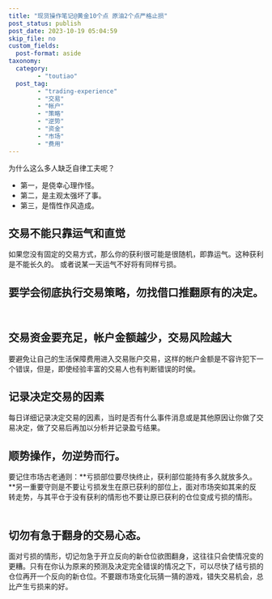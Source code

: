 ```yaml
---
title: "现货操作笔记@黄金10个点 原油2个点严格止损"
post_status: publish
post_date: 2023-10-19 05:04:59
skip_file: no
custom_fields: 
  post-format: aside
taxonomy:
  category:
        - "toutiao"
  post_tag:
        - "trading-experience"
        - "交易"
        - "帐户"
        - "策略"
        - "逆势"
        - "资金"
        - "市场"
        - "费用"
---
```


为什么这么多人缺乏自律工夫呢？

- 第一，是侥幸心理作怪。
- 第二，是主观太强坏了事。
- 第三，是惰性作风造成。

## 交易不能只靠运气和直觉

如果您没有固定的交易方式，那么你的获利很可能是很随机，即靠运气。这种获利是不能长久的。 或者说某一天运气不好将有同样亏损。 　　

## 要学会彻底执行交易策略，勿找借口推翻原有的决定。 　　

## 交易资金要充足，帐户金额越少，交易风险越大

要避免让自己的生活保障费用进入交易账户交易，这样的帐户金额是不容许犯下一个错误，但是，即使经验丰富的交易人也有判断错误的时侯。 　　

## 记录决定交易的因素

每日详细记录决定交易的因素，当时是否有什么事件消息或是其他原因让你做了交易决定，做了交易后再加以分析并记录盈亏结果。 　　

## 顺势操作，勿逆势而行。

要记住市场古老通则：**亏损部位要尽快终止，获利部位能持有多久就放多久。**另一重要守则是不要让亏损发生在原已获利的部位上，面对市场突如其来的反转走势，与其平仓于没有获利的情形也不要让原已获利的仓位变成亏损的情形。 　　

## 切勿有急于翻身的交易心态。

面对亏损的情形，切记勿急于开立反向的新仓位欲图翻身，这往往只会使情况变的更糟。只有在你认为原来的预测及决定完全错误的情况之下，可以尽快了结亏损的仓位再开一个反向的新仓位。不要跟市场变化玩猜一猜的游戏，错失交易机会，总比产生亏损来的好。
